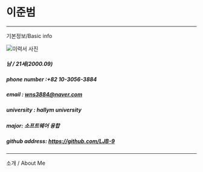 # 이준범
----------------------------------
기본정보/Basic info

![이력서 사진](IMG_E2873.JPG)

##### 남 / 21세(2000.09)
##### phone number :+82 10-3056-3884
##### email : wns3884@naver.com
##### university : hallym university
##### major: 소프트웨어 융합
##### github address: https://github.com/LJB-9
------------------------------------

소개 / About Me


